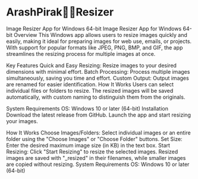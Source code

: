 # ArashPirak👨‍💻Resizer
Image Resizer App for Windows 64-bit
Image Resizer App for Windows 64-bit
Overview
This Windows app allows users to resize images quickly and easily, making it ideal for preparing images for web use, emails, or projects. With support for popular formats like JPEG, PNG, BMP, and GIF, the app streamlines the resizing process for multiple images at once.

Key Features
Quick and Easy Resizing: Resize images to your desired dimensions with minimal effort.
Batch Processing: Process multiple images simultaneously, saving you time and effort.
Custom Output: Output images are renamed for easier identification.
How It Works
Users can select individual files or folders to resize. The resized images will be saved automatically, with custom naming to distinguish them from the originals.

System Requirements
OS: Windows 10 or later (64-bit)
Installation
Download the latest release from GitHub.
Launch the app and start resizing your images.

How It Works
Choose Images/Folders: Select individual images or an entire folder using the "Choose Images" or "Choose Folder" buttons.
Set Size: Enter the desired maximum image size (in KB) in the text box.
Start Resizing: Click "Start Resizing" to resize the selected images. Resized images are saved with "_resized" in their filenames, while smaller images are copied without resizing.
System Requirements
OS: Windows 10 or later (64-bit)
